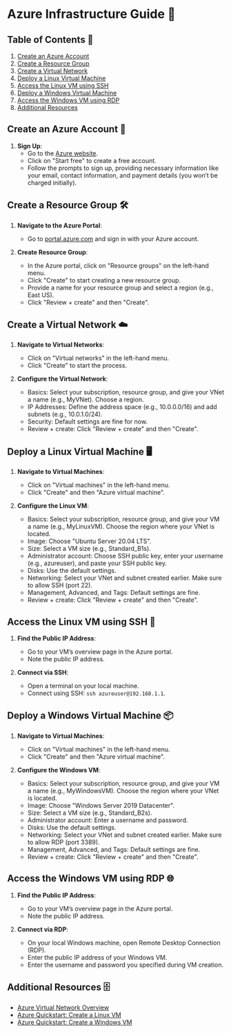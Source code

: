 # Azure Infrastructure Guide 📄

## Table of Contents 🔗
1. [Create an Azure Account](#create-an-azure-account)
2. [Create a Resource Group](#create-a-resource-group)
3. [Create a Virtual Network](#create-a-virtual-network)
4. [Deploy a Linux Virtual Machine](#deploy-a-linux-virtual-machine)
5. [Access the Linux VM using SSH](#access-the-linux-vm-using-ssh)
6. [Deploy a Windows Virtual Machine](#deploy-a-windows-virtual-machine)
7. [Access the Windows VM using RDP](#access-the-windows-vm-using-rdp)
8. [Additional Resources](#additional-resources)

## Create an Azure Account 🚀

1. **Sign Up**:
   - Go to the [Azure website](https://azure.microsoft.com/).
   - Click on "Start free" to create a free account.
   - Follow the prompts to sign up, providing necessary information like your email, contact information, and payment details (you won’t be charged initially).

## Create a Resource Group 🛠️

1. **Navigate to the Azure Portal**:
   - Go to [portal.azure.com](https://portal.azure.com/) and sign in with your Azure account.
   
2. **Create Resource Group**:
   - In the Azure portal, click on "Resource groups" on the left-hand menu.
   - Click "Create" to start creating a new resource group.
   - Provide a name for your resource group and select a region (e.g., East US).
   - Click "Review + create" and then "Create".

## Create a Virtual Network ☁️

1. **Navigate to Virtual Networks**:
   - Click on "Virtual networks" in the left-hand menu.
   - Click "Create" to start the process.

2. **Configure the Virtual Network**:
   - Basics: Select your subscription, resource group, and give your VNet a name (e.g., MyVNet). Choose a region.
   - IP Addresses: Define the address space (e.g., 10.0.0.0/16) and add subnets (e.g., 10.0.1.0/24).
   - Security: Default settings are fine for now.
   - Review + create: Click "Review + create" and then "Create".

## Deploy a Linux Virtual Machine 🖥️

1. **Navigate to Virtual Machines**:
   - Click on "Virtual machines" in the left-hand menu.
   - Click "Create" and then "Azure virtual machine".

2. **Configure the Linux VM**:
   - Basics: Select your subscription, resource group, and give your VM a name (e.g., MyLinuxVM). Choose the region where your VNet is located.
   - Image: Choose "Ubuntu Server 20.04 LTS".
   - Size: Select a VM size (e.g., Standard_B1s).
   - Administrator account: Choose SSH public key, enter your username (e.g., azureuser), and paste your SSH public key.
   - Disks: Use the default settings.
   - Networking: Select your VNet and subnet created earlier. Make sure to allow SSH (port 22).
   - Management, Advanced, and Tags: Default settings are fine.
   - Review + create: Click "Review + create" and then "Create".

## Access the Linux VM using SSH 📡

1. **Find the Public IP Address**:
   - Go to your VM’s overview page in the Azure portal.
   - Note the public IP address.

2. **Connect via SSH**:
   - Open a terminal on your local machine.
   - Connect using SSH: `ssh azureuser@192.168.1.1`.

## Deploy a Windows Virtual Machine 📦

1. **Navigate to Virtual Machines**:
   - Click on "Virtual machines" in the left-hand menu.
   - Click "Create" and then "Azure virtual machine".

2. **Configure the Windows VM**:
   - Basics: Select your subscription, resource group, and give your VM a name (e.g., MyWindowsVM). Choose the region where your VNet is located.
   - Image: Choose "Windows Server 2019 Datacenter".
   - Size: Select a VM size (e.g., Standard_B2s).
   - Administrator account: Enter a username and password.
   - Disks: Use the default settings.
   - Networking: Select your VNet and subnet created earlier. Make sure to allow RDP (port 3389).
   - Management, Advanced, and Tags: Default settings are fine.
   - Review + create: Click "Review + create" and then "Create".

## Access the Windows VM using RDP 🌐

1. **Find the Public IP Address**:
   - Go to your VM’s overview page in the Azure portal.
   - Note the public IP address.

2. **Connect via RDP**:
   - On your local Windows machine, open Remote Desktop Connection (RDP).
   - Enter the public IP address of your Windows VM.
   - Enter the username and password you specified during VM creation.

## Additional Resources 🗄️

- [Azure Virtual Network Overview](https://learn.microsoft.com/en-us/azure/virtual-network/virtual-networks-overview)
- [Azure Quickstart: Create a Linux VM](https://learn.microsoft.com/en-us/azure/virtual-machines/linux/quick-create-portal)
- [Azure Quickstart: Create a Windows VM](https://learn.microsoft.com/en-us/azure/virtual-machines/windows/quick-create-portal)
